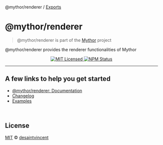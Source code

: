 @mythor/renderer / [Exports](modules.md)

# @mythor/renderer

> @mythor/renderer is part of the <a href="https://github.com/desaintvincent/mythor">Mythor</a> project

<p>
@mythor/renderer provides the renderer functionalities of Mythor
</p>
<p align="center">
    <a href="">
      <img alt="MIT Licensed" src="https://img.shields.io/npm/l/@mythor/renderer.svg?style=flat" />
    </a>
    <a href="https://www.npmjs.com/package/@mythor/renderer">
      <img alt="NPM Status" src="https://img.shields.io/npm/v/@mythor/renderer.svg?style=flat" />
    </a>
</p>
<hr />

## A few links to help you get started
- [@mythor/renderer: Documentation](https://github.com/desaintvincent/mythor/blob/main/packages/renderer/docs/modules.md)
- [Changelog](https://github.com/desaintvincent/mythor/blob/main/packages/renderer/CHANGELOG.md)
- [Examples](https://desaintvincent.github.io/mythor/)
<br />

## License

<a href="http://opensource.org/licenses/MIT">MIT</a> © <a href="http://github.com/desaintvincent">desaintvincent</a>
